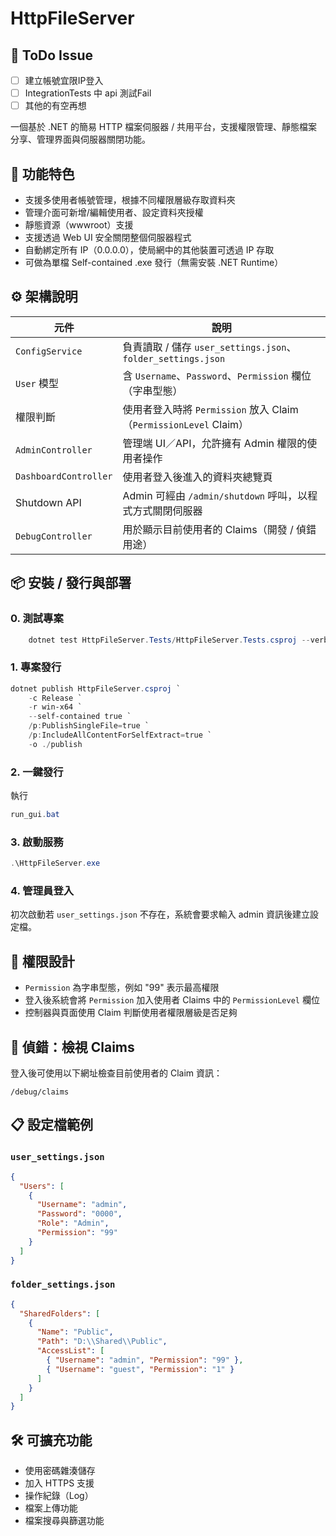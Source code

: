 ﻿# HttpFileServer

## 🧩 ToDo Issue
- [ ] 建立帳號宜限IP登入
- [ ] IntegrationTests 中 api 測試Fail 
- [ ] 其他的有空再想

一個基於 .NET 的簡易 HTTP 檔案伺服器 / 共用平台，支援權限管理、靜態檔案分享、管理界面與伺服器關閉功能。

## 🧩 功能特色

- 支援多使用者帳號管理，根據不同權限層級存取資料夾
- 管理介面可新增/編輯使用者、設定資料夾授權
- 靜態資源（wwwroot）支援
- 支援透過 Web UI 安全關閉整個伺服器程式
- 自動綁定所有 IP（0.0.0.0），使局網中的其他裝置可透過 IP 存取
- 可做為單檔 Self-contained .exe 發行（無需安裝 .NET Runtime）

## ⚙ 架構說明

| 元件 | 說明 |
|---|---|
| `ConfigService` | 負責讀取 / 儲存 `user_settings.json`、`folder_settings.json` |
| `User` 模型 | 含 `Username`、`Password`、`Permission` 欄位（字串型態） |
| 權限判斷 | 使用者登入時將 `Permission` 放入 Claim（`PermissionLevel` Claim） |
| `AdminController` | 管理端 UI／API，允許擁有 Admin 權限的使用者操作 |
| `DashboardController` | 使用者登入後進入的資料夾總覽頁 |
| Shutdown API | Admin 可經由 `/admin/shutdown` 呼叫，以程式方式關閉伺服器 |
| `DebugController` | 用於顯示目前使用者的 Claims（開發 / 偵錯用途） |

## 📦 安裝 / 發行與部署
### 0. 測試專案
```powershell
    dotnet test HttpFileServer.Tests/HttpFileServer.Tests.csproj --verbosity normal 
```
### 1. 專案發行

```powershell
dotnet publish HttpFileServer.csproj `
    -c Release `
    -r win-x64 `
    --self-contained true `
    /p:PublishSingleFile=true `
    /p:IncludeAllContentForSelfExtract=true `
    -o ./publish
```

### 2. 一鍵發行

執行 
```powershell
run_gui.bat
```

### 3. 啟動服務

```powershell
.\HttpFileServer.exe
```

### 4. 管理員登入

初次啟動若 `user_settings.json` 不存在，系統會要求輸入 admin 資訊後建立設定檔。

## 🔐 權限設計

- `Permission` 為字串型態，例如 "99" 表示最高權限
- 登入後系統會將 `Permission` 加入使用者 Claims 中的 `PermissionLevel` 欄位
- 控制器與頁面使用 Claim 判斷使用者權限層級是否足夠

## 🧪 偵錯：檢視 Claims

登入後可使用以下網址檢查目前使用者的 Claim 資訊：

```
/debug/claims
```

## 📋 設定檔範例

### `user_settings.json`
```json
{
  "Users": [
    {
      "Username": "admin",
      "Password": "0000",
      "Role": "Admin",
      "Permission": "99"
    }
  ]
}
```

### `folder_settings.json`
```json
{
  "SharedFolders": [
    {
      "Name": "Public",
      "Path": "D:\\Shared\\Public",
      "AccessList": [
        { "Username": "admin", "Permission": "99" },
        { "Username": "guest", "Permission": "1" }
      ]
    }
  ]
}
```

## 🛠 可擴充功能

- 使用密碼雜湊儲存
- 加入 HTTPS 支援
- 操作紀錄（Log）
- 檔案上傳功能
- 檔案搜尋與篩選功能

